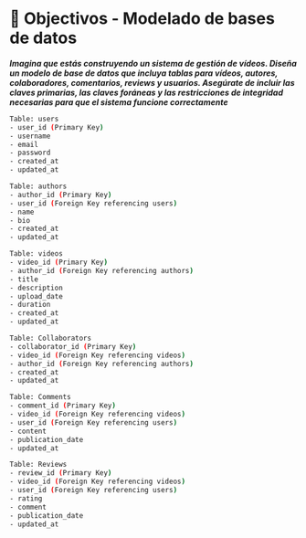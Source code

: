 # 🔗 Objectivos -  Modelado de bases de datos
___Imagina que estás construyendo un sistema de gestión de vídeos. Diseña un modelo de base de datos que incluya tablas para vídeos, autores, colaboradores, comentarios, reviews y usuarios. Asegúrate de incluir las claves  primarias, las claves foráneas y las restricciones de integridad necesarias para que el sistema funcione correctamente___


```bash
Table: users
- user_id (Primary Key)
- username
- email
- password
- created_at
- updated_at

Table: authors
- author_id (Primary Key)
- user_id (Foreign Key referencing users)
- name
- bio
- created_at
- updated_at

Table: videos
- video_id (Primary Key)
- author_id (Foreign Key referencing authors)
- title
- description
- upload_date
- duration
- created_at
- updated_at

Table: Collaborators
- collaborator_id (Primary Key)
- video_id (Foreign Key referencing videos)
- author_id (Foreign Key referencing authors)
- created_at
- updated_at

Table: Comments
- comment_id (Primary Key)
- video_id (Foreign Key referencing videos)
- user_id (Foreign Key referencing users)
- content
- publication_date
- updated_at

Table: Reviews
- review_id (Primary Key)
- video_id (Foreign Key referencing videos)
- user_id (Foreign Key referencing users)
- rating
- comment
- publication_date
- updated_at

```